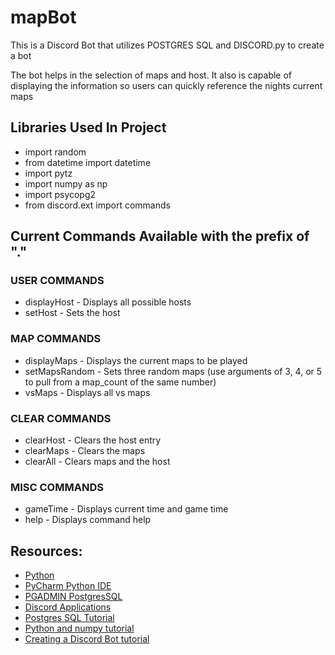 # mapBot
This is a Discord Bot that utilizes POSTGRES SQL and DISCORD.py to create a bot</h2>
<p>The bot helps in the selection of maps and host.  It also is capable of displaying the information so users can quickly reference the nights current maps</p>

<h2>Libraries Used In Project</h2>
<ul>
<li>import random</li>
<li>from datetime import datetime</li>
<li>import pytz</li>
<li>import numpy as np</li>
<li>import psycopg2</li>
<li>from discord.ext import commands</li>
</ul>


<h2>Current Commands Available with the prefix of "."</h2>
<h3>USER COMMANDS</h3>
<ul>
  <li>displayHost - Displays all possible hosts</li>
  <li>setHost - Sets the host</li>
</ul>
<h3>MAP COMMANDS</h3>
<ul>
  <li>displayMaps -  Displays the current maps to be played</li>
  <li>setMapsRandom - Sets three random maps (use arguments of 3, 4, or 5 to pull from a map_count of the same number)</li>
  <li>vsMaps - Displays all vs maps</li>
</ul>
<h3>CLEAR COMMANDS</h3>
<ul>
  <li>clearHost - Clears the host entry</li>
  <li>clearMaps - Clears the maps</li>
  <li>clearAll  - Clears maps and the host</li>
</ul>
<h3>MISC COMMANDS</h3>
<ul>
  <li>gameTime - Displays current time and game time</li>
  <li>help - Displays command help</li>
</ul>

<h2>Resources:</h2><ul>
<li><a href = "https://www.python.org/">Python</a></li>
<li><a href = "https://www.jetbrains.com/pycharm/">PyCharm Python IDE</a></li>
<li><a href = "https://www.pgadmin.org/">PGADMIN PostgresSQL</a></li>
<li><a href = "https://discord.com/developers/applications">Discord Applications</a></li>
<li><a href = "https://www.postgresqltutorial.com/">Postgres SQL Tutorial</a></li>
<li><a href="https://www.w3schools.com/python/default.asp">Python and numpy tutorial</a></li>
<li><a href="https://towardsdatascience.com/creating-a-discord-bot-from-scratch-and-connecting-to-mongodb-828ad1c7c22e">Creating a Discord Bot tutorial</a></li>

